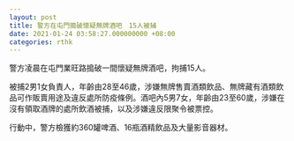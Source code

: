 ```yaml
---
layout: post
title: 警方在屯門搗破懷疑無牌酒吧　15人被捕
date: 2021-01-24 03:58:27.000000000 +08:00
categories: rthk
---
```


警方凌晨在屯門業旺路搗破一間懷疑無牌酒吧，拘捕15人。

被捕2男1女負責人，年齡由28至46歲，涉嫌無牌售賣酒類飲品、無牌藏有酒類飲品可作販賣用途及違反處所防疫條例。酒吧內5男7女，年齡由23至60歲，涉嫌在沒有領取酒牌的處所飲酒被捕，以及涉嫌違反限聚令被票控。

行動中，警方檢獲約360罐啤酒、16瓶酒精飲品及大量影音器材。
